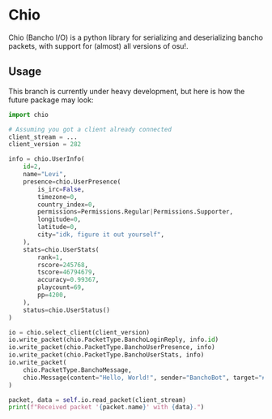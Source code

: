 
# Chio

Chio (Bancho I/O) is a python library for serializing and deserializing bancho packets, with support for (almost) all versions of osu!.

## Usage

This branch is currently under heavy development, but here is how the future package may look:

```python
import chio

# Assuming you got a client already connected
client_stream = ...
client_version = 282

info = chio.UserInfo(
    id=2,
    name="Levi",
    presence=chio.UserPresence(
        is_irc=False,
        timezone=0,
        country_index=0,
        permissions=Permissions.Regular|Permissions.Supporter,
        longitude=0,
        latitude=0,
        city="idk, figure it out yourself",
    ),
    stats=chio.UserStats(
        rank=1,
        rscore=245768,
        tscore=46794679,
        accuracy=0.99367,
        playcount=69,
        pp=4200,
    ),
    status=chio.UserStatus()
)

io = chio.select_client(client_version)
io.write_packet(chio.PacketType.BanchoLoginReply, info.id)
io.write_packet(chio.PacketType.BanchoUserPresence, info)
io.write_packet(chio.PacketType.BanchoUserStats, info)
io.write_packet(
    chio.PacketType.BanchoMessage,
    chio.Message(content="Hello, World!", sender="BanchoBot", target="#osu")
)

packet, data = self.io.read_packet(client_stream)
print(f"Received packet '{packet.name}' with {data}.")
```
